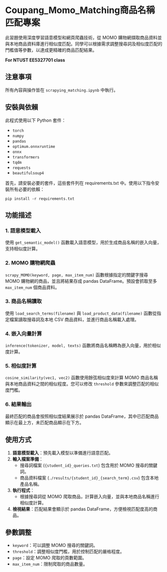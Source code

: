 # Coupang_Momo_Matching商品名稱匹配專案
此習題使用深度學習語意模型和網頁爬蟲技術，從 MOMO 購物網擷取商品資料並與本地商品資料庫進行相似度匹配。同學可以根據需求調整搜尋詞及相似度匹配的門檻值等參數，以達成更精確的商品匹配結果。

**For NTUST EE5327701 class**

## 注意事項
所有內容與操作皆在 `scrapying_matching.ipynb` 中執行。

## 安裝與依賴
此程式使用以下 Python 套件：
- `torch`
- `numpy`
- `pandas`
- `optimum.onnxruntime`
- `onnx`
- `transformers`
- `tqdm`
- `requests`
- `beautifulsoup4`

首先，請安裝必要的套件，這些套件列在 requirements.txt 中。使用以下指令安裝所有必要的依賴：

```
pip install -r requirements.txt
```

## 功能描述

### 1. 語意模型載入

使用 `get_semantic_model()` 函數載入語意模型，用於生成商品名稱的嵌入向量，支持相似度計算。

### 2. MOMO 購物網爬蟲

`scrapy_MOMO(keyword, page, max_item_num)` 函數根據指定的關鍵字搜尋 MOMO 購物網的商品，並且將結果存成 pandas DataFrame。預設會抓取至多 `max_item_num` 個商品資料。

### 3. 商品名稱讀取

使用 `load_search_terms(filename)` 與 `load_product_data(filename)` 函數從指定檔案讀取搜尋詞及本地 CSV 商品資料，並進行商品名稱載入處理。

### 4. 嵌入向量計算

`inference(tokenizer, model, texts)` 函數將商品名稱轉為嵌入向量，用於相似度計算。

### 5. 相似度計算

`cosine_similarity(vec1, vec2)` 函數使用餘弦相似度來計算 MOMO 商品名稱與本地商品資料之間的相似程度。您可以修改 `threshold` 參數來調整匹配的相似度門檻。

### 6. 結果輸出

最終匹配的商品會按照相似度結果展示於 pandas DataFrame，其中已匹配商品顯示在最上方，未匹配商品顯示在下方。

## 使用方式

1. **語意模型載入**：預先載入模型以準備進行語意匹配。
2. **輸入檔案準備**：
   - 搜尋詞檔案 (`{student_id}_queries.txt`) 包含用於 MOMO 搜尋的關鍵詞。
   - 商品資料檔案 (`./results/{student_id}_{search_term}.csv`) 包含本地產品名稱。
3. **執行程式**：
   - 根據搜尋詞從 MOMO 爬取商品，計算嵌入向量，並與本地商品名稱進行相似度計算。
4. **檢視結果**：匹配結果會顯示於 pandas DataFrame，方便檢視匹配度高的商品。

## 參數調整

- `keyword`：可以調整 MOMO 搜尋的關鍵詞。
- `threshold`：調整相似度門檻，用於控制匹配的嚴格程度。
- `page`：設定 MOMO 爬取的頁數範圍。
- `max_item_num`：限制爬取的商品數量。